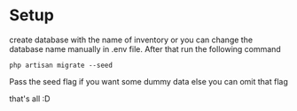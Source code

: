 # Setup

create database with the name of inventory or you can change the database name manually in .env file. After that run the following command 

```
php artisan migrate --seed
```

Pass the seed flag if you want some dummy data else you can omit that flag

that's all :D 
